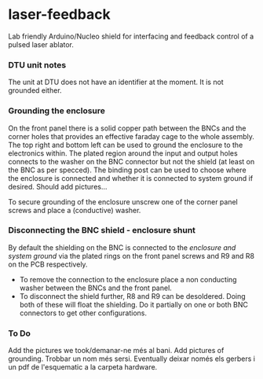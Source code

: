 # laser-feedback
Lab friendly Arduino/Nucleo shield for interfacing and feedback control of a pulsed laser ablator.

### DTU unit notes
The unit at DTU does not have an identifier at the moment. It is not grounded either.

### Grounding the enclosure
On the front panel there is a solid copper path between the BNCs and the corner holes that provides an effective faraday cage to the whole assembly. The top right and bottom left can be used to ground the enclosure to the electronics within. The plated region around the input and output holes connects to the washer on the BNC connector but not the shield (at least on the BNC as per specced). The binding post can be used to choose where the enclosure is connected and whether it is connected to system ground if desired. Should add pictures... 

To secure grounding of the enclosure unscrew one of the corner panel screws and place a (conductive) washer.  

### Disconnecting the BNC shield - enclosure shunt
By default the shielding on the BNC is connected to the *enclosure and system ground* via the plated rings on the front panel screws and R9 and R8 on the PCB respectively.
- To remove the connection to the enclosure place a non conducting washer between the BNCs and the front panel.
- To disconnect the shield further, R8 and R9 can be desoldered.
Doing both of these will float the shielding. Do it partially on one or both BNC connectors to get other configurations.

### To Do
Add the pictures we took/demanar-ne més al bani.
Add pictures of grounding.
Trobbar un nom més sersi.
Eventually deixar només els gerbers i un pdf de l'esquematic a la carpeta hardware.
